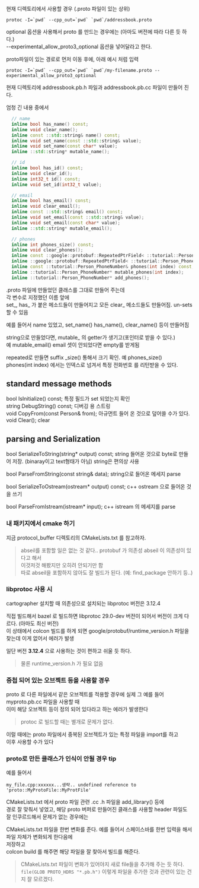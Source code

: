  
현재 디렉토리에서 사용할 경우 (.proto 파일이 있는 상위)  
```
protoc -I=`pwd` --cpp_out=`pwd` `pwd`/addressbook.proto
```

optional 옵션을 사용해서  proto 를 만드는 경우에는 (아마도 버전에 따라 다른 듯 하다.)   
--experimental_allow_proto3_optional 옵션을 넣어달라고 한다. 

proto파일이 있는 경로로 먼저 이동 후에, 아래 예시 처럼 입력
```
protoc -I=`pwd` --cpp_out=`pwd` `pwd`/my-filename.proto --experimental_allow_proto3_optional
```

현재 디렉토리에 addressbook.pb.h 파일과 addressbook.pb.cc 파일이 만들어 진다.

엄청 긴 내용 중에서 
```cpp
  // name
  inline bool has_name() const;
  inline void clear_name();
  inline const ::std::string& name() const;
  inline void set_name(const ::std::string& value);
  inline void set_name(const char* value);
  inline ::std::string* mutable_name();

  // id
  inline bool has_id() const;
  inline void clear_id();
  inline int32_t id() const;
  inline void set_id(int32_t value);

  // email
  inline bool has_email() const;
  inline void clear_email();
  inline const ::std::string& email() const;
  inline void set_email(const ::std::string& value);
  inline void set_email(const char* value);
  inline ::std::string* mutable_email();

  // phones
  inline int phones_size() const;
  inline void clear_phones();
  inline const ::google::protobuf::RepeatedPtrField< ::tutorial::Person_PhoneNumber >& phones() const;
  inline ::google::protobuf::RepeatedPtrField< ::tutorial::Person_PhoneNumber >* mutable_phones();
  inline const ::tutorial::Person_PhoneNumber& phones(int index) const;
  inline ::tutorial::Person_PhoneNumber* mutable_phones(int index);
  inline ::tutorial::Person_PhoneNumber* add_phones();
```

.proto 파일에 만들었던 클래스를 그대로 만들어 주는데   
각 변수로 지정했던 이름 앞에   
set_, has_ 가 붙은 메소드들이 만들어지고 모든 clear_ 메소드들도 만들어짐. un-sets 할 수 있음  

예를 들어서  name 있었고, set_name() has_name(), clear_name() 등이 만들어짐


string으로 만들었다면, mutable_ 의 getter가 생기고(포인터로 받을 수 있다.)  
예 mutable_email()  email 셋이 안되었다면 empty를 받게됨


repeated로 만들면 suffix _size() 통해서 크기 확인.  예 phones_size()  
phones(int index) 에서는 인덱스로 넘겨서 특정 전화번호 를 리턴받을 수 있다.


## standard message methods

bool IsInitialize() const;  특정 필드가 set 되었는지 확인   
string DebugString() const;  디버깅 용 스트링   
void CopyFrom(const Person& from);  아규먼트 들어 온 것으로 덮어쓸 수가 있다.   
void Clear(); clear   

## parsing and Serialization
bool SerializeToString(string* output) const;   string 들어온 것으로 byte로 만들어 저장. (binaray이고 text형태가 아님)  string은 편의상 사용   

bool ParseFromString(const string& data);   string으로 들어온 메세지 parse

bool SerializeToOstream(ostream* output) const;   c++ ostream 으로 들어온 것을 쓰기

bool ParseFromIstream(istream* input);     c++ istream 의 메세지를 parse



### 내 패키지에서 cmake 하기
지금 protocol_buffer 디렉토리의 CMakeLists.txt 를 참고하자.   

> abseil를 포함할 일은 없는 것 같다..  protobuf 가 의존성 abseil 이 의존성이 있다고 해서    
이것저것 해봤지만 오히려 안되기만 함   
따로 abseil을 포함하지 않아도 잘 빌드가 된다. (예: find_package 안하기 등..)   


### libprotoc 사용 시
cartographer 설치할 때 의존성으로 설치되는 libprotoc 버전은 3.12.4

직접 빌드해서 bazel 로 빌드하면 libprotoc 29.0-dev 버전이 되어서 버전이 크게 다르다.  (아마도 최신 버전)   
이 상태에서 colcon 빌드를 하게 되면 
google/protobuf/runtime_version.h 파일을 찾는데 이게 없어서 에러가 발생   

일단 버전 **3.12.4** 으로 사용하는 것이 편하고 쉬울 듯 하다.   
> 물론 runtime_version.h 가 필요 없음



### 중첩 되어 있는 오브젝트 등을 사용할 경우 
proto 로 다른 파일에서 같은 오브젝트를 적용할 경우에 실제 그 예를 들어 myproto.pb.cc 파일을 사용할 때  
이미 해당 오브젝트 등이 정의 되어 있다라고 하는 에러가 발생한다 

> protoc 로 빌드할 때는 별개로 문제가 없다. 

이럴 때에는 proto 파일에서 중복된 오브젝트가 있는 특정 파일을 import를 하고   
이후 사용할 수가 있다 


### proto로 만든 클래스가 인식이 안될 경우 tip
예를 들어서   
```
my_file.cpp:xxxxxx...생략.. undefined reference to 'proto::MyProtoFile::MyProtFile'
```

CMakeLists.txt 에서 proto 파일 관련 .cc .h 파일을 add_library() 등에   
경로 잘 맞춰서 넣었고, 
해당 proto 버퍼로 만들어진 클래스를 사용할 header 파일도 잘 인쿠르드해서 문제가 없는 경우에는  

CMakeLists.txt 파일을 한번 변화를 준다. 예를 들어서 스페이스바를 한번 입력을 해서 파일 자체가 변화되게 한다음에   
저장하고   
colcon build 를 해주면 해당 파일을 잘 찾아서 빌드를 해준다. 

> CMakeLists.txt 파일이 변화가 있어야지 새로 file들을 추가해 주는 듯 하다.   
`file(GLOB PROTO_HDRS "*.pb.h")` 이렇게 파일을 추가한 것과 관련이 있는 건지 잘 모르겠다.   



